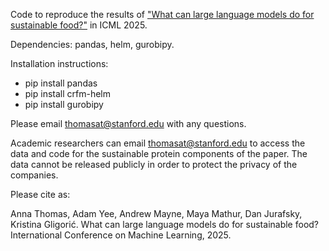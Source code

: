 Code to reproduce the results of ["What can large language models do for sustainable food?"](https://arxiv.org/abs/2503.04734) in ICML 2025.

Dependencies: pandas, helm, gurobipy. 

Installation instructions:
- pip install pandas
- pip install crfm-helm
- pip install gurobipy

Please email thomasat@stanford.edu with any questions. 

Academic researchers can email thomasat@stanford.edu to access the data and code for the sustainable protein components of the paper. The data cannot be released publicly in order to protect the privacy of the companies. 

Please cite as:

Anna Thomas, Adam Yee, Andrew Mayne, Maya Mathur, Dan Jurafsky, Kristina Gligorić. What can large language models do for sustainable food? International Conference on Machine Learning, 2025. 
